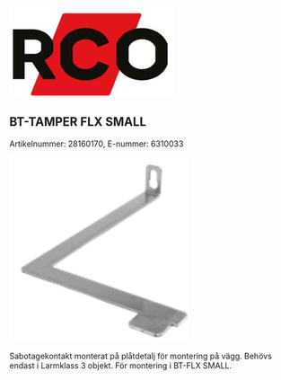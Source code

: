 ![](images/_page_0_Picture_0.jpeg)

## BT-TAMPER FLX SMALL

Artikelnummer: 28160170, E-nummer: 6310033

![](images/_page_0_Picture_3.jpeg)

Sabotagekontakt monterat på plåtdetalj för montering på vägg. Behövs endast i Larmklass 3 objekt. För montering i BT-FLX SMALL.